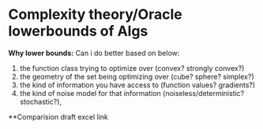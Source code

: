 
# Complexity theory/Oracle lowerbounds of Algs

**Why lower bounds:**
Can i do better based on below:

1. the function class trying to optimize over (convex? strongly convex?)
2. the geometry of the set being optimizing over (cube? sphere? simplex?)
3. the kind of information you have access to (function values? gradients?)
4. the kind of noise model for that information (noiseless/deterministic? stochastic?), 



**Comparision draft excel link
